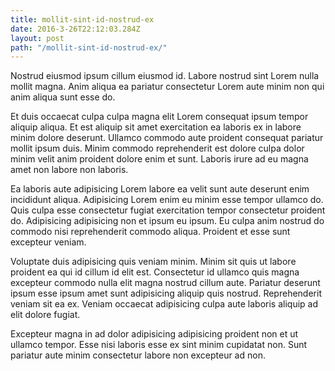 ```yaml
---
title: mollit-sint-id-nostrud-ex
date: 2016-3-26T22:12:03.284Z
layout: post
path: "/mollit-sint-id-nostrud-ex/"
---
```


Nostrud eiusmod ipsum cillum eiusmod id. Labore nostrud sint Lorem nulla mollit magna. Anim aliqua ea pariatur consectetur Lorem aute minim non qui anim aliqua sunt esse do.

Et duis occaecat culpa culpa magna elit Lorem consequat ipsum tempor aliquip aliqua. Et est aliquip sit amet exercitation ea laboris ex in labore minim dolore deserunt. Ullamco commodo aute proident consequat pariatur mollit ipsum duis. Minim commodo reprehenderit est dolore culpa dolor minim velit anim proident dolore enim et sunt. Laboris irure ad eu magna amet non labore non laboris.

Ea laboris aute adipisicing Lorem labore ea velit sunt aute deserunt enim incididunt aliqua. Adipisicing Lorem enim eu minim esse tempor ullamco do. Quis culpa esse consectetur fugiat exercitation tempor consectetur proident do. Adipisicing adipisicing non et ipsum eu ipsum. Eu culpa anim nostrud do commodo nisi reprehenderit commodo aliqua. Proident et esse sunt excepteur veniam.

Voluptate duis adipisicing quis veniam minim. Minim sit quis ut labore proident ea qui id cillum id elit est. Consectetur id ullamco quis magna excepteur commodo nulla elit magna nostrud cillum aute. Pariatur deserunt ipsum esse ipsum amet sunt adipisicing aliquip quis nostrud. Reprehenderit veniam sit ea ex. Veniam occaecat adipisicing culpa aute laboris aliquip ad elit dolore fugiat.

Excepteur magna in ad dolor adipisicing adipisicing proident non et ut ullamco tempor. Esse nisi laboris esse ex sint minim cupidatat non. Sunt pariatur aute minim consectetur labore non excepteur ad non.